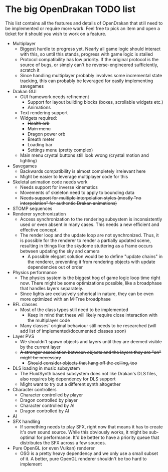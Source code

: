 
The big OpenDrakan TODO list
============================

This list contains all the features and details of OpenDrakan that still need to be implemented or require more work.
Feel free to pick an item and open a ticket for it should you wish to work on a feature.

- Multiplayer
    - Biggest hurdle to progress yet. Nearly all game logic should interact with this, so until this stands, progress with game logic is stalled
    - Protocol compatibility has low priority. If the original protocol is the source of bugs, or simply can't be reverse-engineered sufficiently, scratch it
    - Since handling multiplayer probably involves some incremental state tracking, this can probably be leveraged for easily implementing savegames
- Drakan GUI
    - GUI framework needs refinement
        - Support for layout building blocks (boxes, scrollable widgets etc.)
        - Animations
    - Text rendering support
    - Widgets required:
        - ~~Health orb~~
        - ~~Main menu~~
        - Dragon power orb
        - Breath meter
        - Loading bar
        - Settings menu (pretty complex)
    - Main menu crystal buttons still look wrong (crystal motion and lighting)
- Savegames
    - Backwards compatibility is almost completely irrelevant here
    - Might be easier to leverage multiplayer code for this
- Skeletal animation code needs work
    - Needs support for inverse kinematics
    - Movements of skeleton need to apply to bounding data
    - ~~Needs support for multiple interpolation styles (mostly "no interpolation" for authentic Drakan animations)~~
- STOMP sequences
- Renderer synchronization
    - Access synchronization to the rendering subsystem is inconsistently used or even absent in many cases. This needs a
      new efficient and effective concept.
    - The render loop and the update loop are not synchronized. Thus, it is possible for the renderer to render a partially updated scene,
      resulting in things like the skydome stuttering as a frame occurs between updating the sky and camera
        - A possible elegant solution would be to define "update chains" in the renderer, preventing it from rendering objects with update dependencies
          out of order
- Physics performance
    - The physics system is the biggest hog of game logic loop time right now. There might be some optimizations possible, like
      a broadphase that handles layers separately.
    - Since lights are exclusively spherical in nature, they can be even more optimized with an M-Tree broadphase
- RFL classes
    - Most of the class types still need to be implemented
        - Keep in mind that these will likely require close interaction with the multiplayer code
    - Many classes' original behaviour still needs to be researched (will add list of implemented/documented classes soon)
- Layer PVS
    - We shouldn't spawn objects and layers until they are deemed visible by the current layer
    - ~~A stronger association between objects and the layers they are "on" might be necessary~~
        - ~~Should consider objects that hang off the ceiling, too~~
- DLS loading in music subsystem
    - The FluidSynth based subsystem does not like Drakan's DLS files, also requires big dependency for DLS support
    - Might want to try out a different synth altogether
- Character controllers
    - Character controlled by player
    - Dragon controlled by player
    - Character controlled by AI
    - Dragon controlled by AI
- AI
- SFX handling
    - If something needs to play SFX, right now that means it has to create it's own sound source. While this obviously works, it might
      be sub-optimal for performance. It'd be better to have a priority queue that distributes the SFX across a few sources.
- Pure OpenGL (or even Vulkan) renderer
    - OSG is a pretty heavy dependency and we only use a small subset of it. A better, pure OpenGL renderer shouldn't be too hard to implement
        